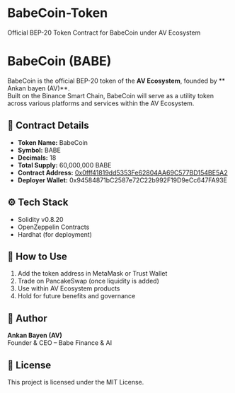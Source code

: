 # BabeCoin-Token
Official BEP-20 Token Contract for BabeCoin under AV Ecosystem
# BabeCoin (BABE)

BabeCoin is the official BEP-20 token of the **AV Ecosystem**, founded by ** Ankan bayen (AV)**.  
Built on the Binance Smart Chain, BabeCoin will serve as a utility token across various platforms and services within the AV Ecosystem.

## 🔗 Contract Details

- **Token Name:** BabeCoin  
- **Symbol:** BABE  
- **Decimals:** 18  
- **Total Supply:** 60,000,000 BABE  
- **Contract Address:** [0x0fff41819dd5353Fe62804AA69C577BD154BE5A2](https://bscscan.com/token/0x0fff41819dd5353Fe62804AA69C577BD154BE5A2)  
- **Deployer Wallet:** 0x94584871bC2587e72C22b992F19D9eCc647FA93E

## ⚙️ Tech Stack

- Solidity v0.8.20  
- OpenZeppelin Contracts  
- Hardhat (for deployment)

## 🚀 How to Use

1. Add the token address in MetaMask or Trust Wallet  
2. Trade on PancakeSwap (once liquidity is added)  
3. Use within AV Ecosystem products  
4. Hold for future benefits and governance

## 🧠 Author

**Ankan Bayen (AV)**  
Founder & CEO – Babe Finance & AI

## 📄 License

This project is licensed under the MIT License.
